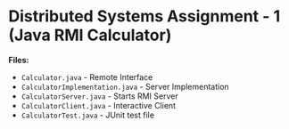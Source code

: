 # Distributed Systems Assignment - 1 (Java RMI Calculator)

**Files:**
- `Calculator.java` - Remote Interface
- `CalculatorImplementation.java` - Server Implementation
- `CalculatorServer.java` - Starts RMI Server
- `CalculatorClient.java` - Interactive Client
- `CalculatorTest.java` - JUnit test file

